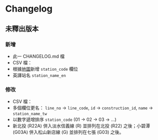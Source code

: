 # Changelog

## 未釋出版本

### 新增
- 此一 CHANGELOG.md 檔
- CSV 檔：
 - 根據[地圖](http://www.metro.taipei/public/Attachment/641115315528.jpg)新增 `station_code` 欄位
 - 英譯站名 `station_name_en`
 
### 修改
- CSV 檔：
 - 多個欄位更名： `line_no` -> `line_code`, `id` -> `construction_id`, `name` -> `station_name_tw`
 - 以數字遞增排序 `station_code` (01 -> 02 -> 03 -> ...)
 - 新北投 (R22A) 併入淡水信義線 (R) 並排列在北投 (R22) 之後；小碧潭 (G03A) 併入松山新店線 (G) 並排列在七張 (G03) 之後。
